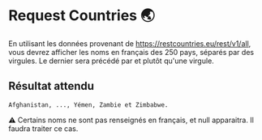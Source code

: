 # Request Countries 🌏

En utilisant les données provenant de https://restcountries.eu/rest/v1/all, vous devrez afficher les noms en français des 250 pays, séparés par des virgules. Le dernier sera précédé par et plutôt qu'une virgule.

## Résultat attendu

```
Afghanistan, ..., Yémen, Zambie et Zimbabwe.
```

⚠️ Certains noms ne sont pas renseignés en français, et null apparaitra. Il faudra traiter ce cas.
